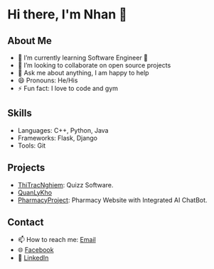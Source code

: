 # Hi there, I'm Nhan 👋

## About Me
- 🌱 I’m currently learning Software Engineer 🤣
- 👯 I’m looking to collaborate on open source projects
- 💬 Ask me about anything, I am happy to help
- 😄 Pronouns: He/His
- ⚡ Fun fact: I love to code and gym

## Skills
- Languages: C++, Python, Java
- Frameworks: Flask, Django
- Tools: Git
  
## Projects
- [ThiTracNghiem](https://github.com/hoainhanpro/ThiTracNghiem): Quizz Software.
- [QuanLyKho](https://github.com/hoainhanpro/QuanLyKho)
- [PharmacyProject](https://github.com/hoainhanpro/PharmacyProject): Pharmacy Website with Integrated AI ChatBot.

## Contact
- 📫 How to reach me: [Email](mailto:hoainhannro@gmail.com)
- 🌐 [Facebook](https://www.facebook.com/leohoainhan)
- 💼 [LinkedIn](https://www.linkedin.com/in/leohoainhan/)
<!---
hoainhanpro/hoainhanpro is a ✨ special ✨ repository because its `README.md` (this file) appears on your GitHub profile.
You can click the Preview link to take a look at your changes.
--->
